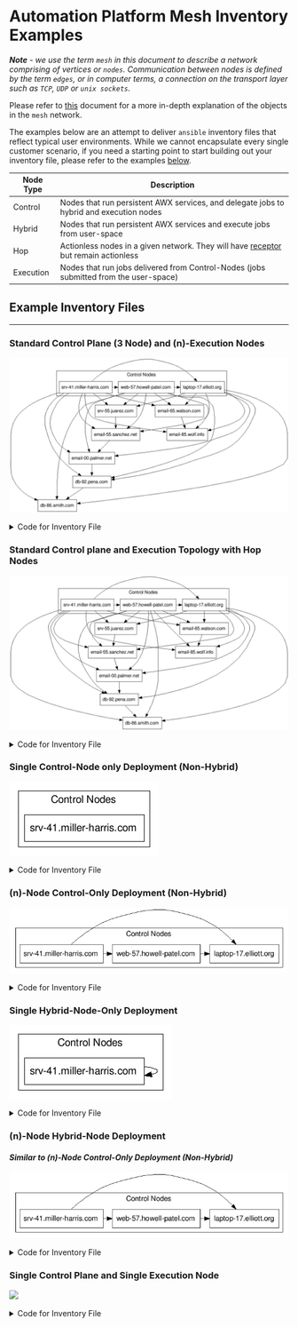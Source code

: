 # Automation Platform Mesh Inventory Examples
<b><i>Note</b> - we use the term `mesh` in this document to describe a network comprising of vertices or `nodes`. Communication between nodes is defined by the term `edges`, or in computer terms, a connection on the transport layer such as `TCP`, `UDP` or `unix sockets`.</i>

Please refer to [this](./receptor_mesh.md) document for a more in-depth explanation of the objects in the `mesh` network. 

The examples below are an attempt to deliver `ansible` inventory files that reflect typical user environments. While we cannot encapsulate every single customer scenario, if you need a starting point to start building out your inventory file, please refer to the examples [below](##Example-Inventory-Files).

| Node Type | Description |
| --------- | ----------- |
| Control | Nodes that run persistent AWX services, and delegate jobs to hybrid and execution nodes|
| Hybrid | Nodes that run persistent AWX services and execute jobs from user-space|
| Hop | Actionless nodes in a given network. They will have [receptor](./receptor_mesh.md) but remain actionless |
| Execution | Nodes that run jobs delivered from Control-Nodes (jobs submitted from the user-space) |

## Example Inventory Files
--------------------------

### Standard Control Plane (3 Node) and (n)-Execution Nodes
![](./img/three_node_control_plane_n_execution_nodes.png)
<details>
    <summary>Code for Inventory File</summary>
</details>

### Standard Control plane and Execution Topology with Hop Nodes

![](./img/three_node_control_plane_n_execution_nodes_with_hops.png)
<details>
    <summary>Code for Inventory File</summary>
</details>

### Single Control-Node only Deployment (Non-Hybrid)
![](./img/single_control_node_only.png)
<details>
    <summary>Code for Inventory File</summary>
</details>

### (n)-Node Control-Only Deployment (Non-Hybrid)
![](./img/n_control_nodes_only.png)
<details>
    <summary>Code for Inventory File</summary>
</details>

### Single Hybrid-Node-Only Deployment
![](./img/single_hybrid_node_only.png)
<details>
    <summary>Code for Inventory File</summary>
</details>

### (n)-Node Hybrid-Node Deployment
#### <i>Similar to (n)-Node Control-Only Deployment (Non-Hybrid)</i>
![](./img/n_hybrid_nodes.png)
<details>
    <summary>Code for Inventory File</summary>
</details>

### Single Control Plane and Single Execution Node
![](./img/)
<details>
    <summary>Code for Inventory File</summary>
</details>